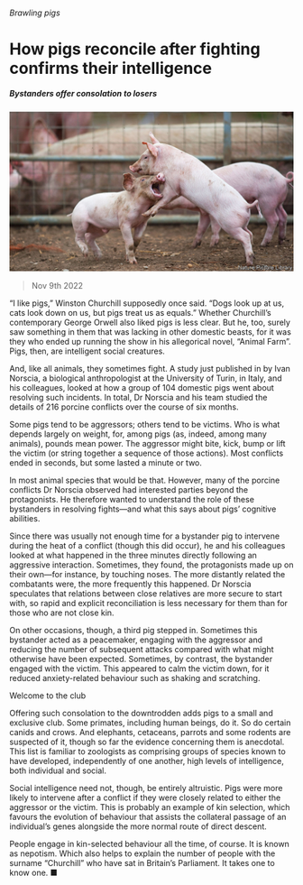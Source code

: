 ###### Brawling pigs

# How pigs reconcile after fighting confirms their intelligence 

##### Bystanders offer consolation to losers 

![image](images/20221112_STP003.jpg) 

> Nov 9th 2022 

“I like pigs,” Winston Churchill supposedly once said. “Dogs look up at us, cats look down on us, but pigs treat us as equals.” Whether Churchill’s contemporary George Orwell also liked pigs is less clear. But he, too, surely saw something in them that was lacking in other domestic beasts, for it was they who ended up running the show in his allegorical novel, “Animal Farm”. Pigs, then, are intelligent social creatures. 

And, like all animals, they sometimes fight. A study just published in  by Ivan Norscia, a biological anthropologist at the University of Turin, in Italy, and his colleagues, looked at how a group of 104 domestic pigs went about resolving such incidents. In total, Dr Norscia and his team studied the details of 216 porcine conflicts over the course of six months. 

Some pigs tend to be aggressors; others tend to be victims. Who is what depends largely on weight, for, among pigs (as, indeed, among many animals), pounds mean power. The aggressor might bite, kick, bump or lift the victim (or string together a sequence of those actions). Most conflicts ended in seconds, but some lasted a minute or two. 

In most animal species that would be that. However, many of the porcine conflicts Dr Norscia observed had interested parties beyond the protagonists. He therefore wanted to understand the role of these bystanders in resolving fights—and what this says about pigs’ cognitive abilities. 

Since there was usually not enough time for a bystander pig to intervene during the heat of a conflict (though this did occur), he and his colleagues looked at what happened in the three minutes directly following an aggressive interaction. Sometimes, they found, the protagonists made up on their own—for instance, by touching noses. The more distantly related the combatants were, the more frequently this happened. Dr Norscia speculates that relations between close relatives are more secure to start with, so rapid and explicit reconciliation is less necessary for them than for those who are not close kin. 

On other occasions, though, a third pig stepped in. Sometimes this bystander acted as a peacemaker, engaging with the aggressor and reducing the number of subsequent attacks compared with what might otherwise have been expected. Sometimes, by contrast, the bystander engaged with the victim. This appeared to calm the victim down, for it reduced anxiety-related behaviour such as shaking and scratching. 

Welcome to the club

Offering such consolation to the downtrodden adds pigs to a small and exclusive club. Some primates, including human beings, do it. So do certain canids and crows. And elephants, cetaceans, parrots and some rodents are suspected of it, though so far the evidence concerning them is anecdotal. This list is familiar to zoologists as comprising groups of species known to have developed, independently of one another, high levels of intelligence, both individual and social. 

Social intelligence need not, though, be entirely altruistic. Pigs were more likely to intervene after a conflict if they were closely related to either the aggressor or the victim. This is probably an example of kin selection, which favours the evolution of behaviour that assists the collateral passage of an individual’s genes alongside the more normal route of direct descent.

People engage in kin-selected behaviour all the time, of course. It is known as nepotism. Which also helps to explain the number of people with the surname “Churchill” who have sat in Britain’s Parliament. It takes one to know one. ■


